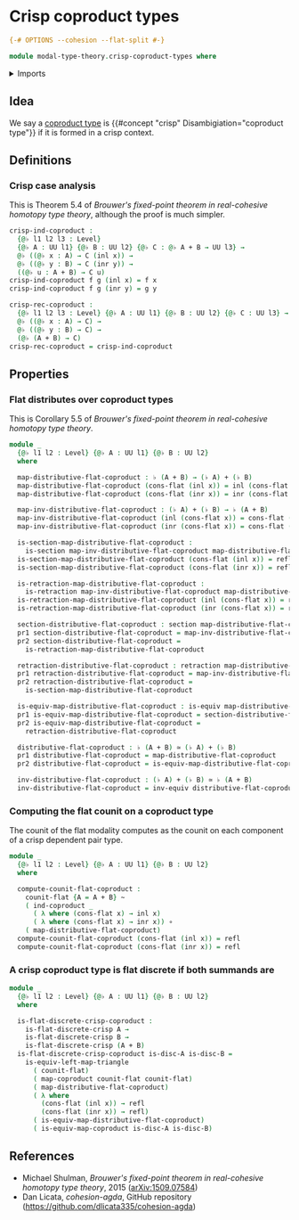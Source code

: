 # Crisp coproduct types

```agda
{-# OPTIONS --cohesion --flat-split #-}

module modal-type-theory.crisp-coproduct-types where
```

<details><summary>Imports</summary>

```agda
open import foundation.coproduct-types
open import foundation.dependent-pair-types
open import foundation.equivalences
open import foundation.function-types
open import foundation.functoriality-coproduct-types
open import foundation.functoriality-dependent-pair-types
open import foundation.homotopies
open import foundation.identity-types
open import foundation.retractions
open import foundation.sections
open import foundation.universe-levels

open import modal-type-theory.flat-discrete-crisp-types
open import modal-type-theory.flat-modality
```

</details>

## Idea

We say a [coproduct type](foundation-core.coproduct-types.md) is
{{#concept "crisp" Disambigiation="coproduct type"}} if it is formed in a crisp
context.

## Definitions

### Crisp case analysis

This is Theorem 5.4 of _Brouwer's fixed-point theorem in real-cohesive homotopy
type theory_, although the proof is much simpler.

```agda
crisp-ind-coproduct :
  {@♭ l1 l2 l3 : Level}
  {@♭ A : UU l1} {@♭ B : UU l2} {@♭ C : @♭ A + B → UU l3} →
  @♭ ((@♭ x : A) → C (inl x)) →
  @♭ ((@♭ y : B) → C (inr y)) →
  ((@♭ u : A + B) → C u)
crisp-ind-coproduct f g (inl x) = f x
crisp-ind-coproduct f g (inr y) = g y

crisp-rec-coproduct :
  {@♭ l1 l2 l3 : Level} {@♭ A : UU l1} {@♭ B : UU l2} {@♭ C : UU l3} →
  @♭ ((@♭ x : A) → C) →
  @♭ ((@♭ y : B) → C) →
  (@♭ (A + B) → C)
crisp-rec-coproduct = crisp-ind-coproduct
```

## Properties

### Flat distributes over coproduct types

This is Corollary 5.5 of _Brouwer's fixed-point theorem in real-cohesive
homotopy type theory_.

```agda
module _
  {@♭ l1 l2 : Level} {@♭ A : UU l1} {@♭ B : UU l2}
  where

  map-distributive-flat-coproduct : ♭ (A + B) → (♭ A) + (♭ B)
  map-distributive-flat-coproduct (cons-flat (inl x)) = inl (cons-flat x)
  map-distributive-flat-coproduct (cons-flat (inr x)) = inr (cons-flat x)

  map-inv-distributive-flat-coproduct : (♭ A) + (♭ B) → ♭ (A + B)
  map-inv-distributive-flat-coproduct (inl (cons-flat x)) = cons-flat (inl x)
  map-inv-distributive-flat-coproduct (inr (cons-flat x)) = cons-flat (inr x)

  is-section-map-distributive-flat-coproduct :
    is-section map-inv-distributive-flat-coproduct map-distributive-flat-coproduct
  is-section-map-distributive-flat-coproduct (cons-flat (inl x)) = refl
  is-section-map-distributive-flat-coproduct (cons-flat (inr x)) = refl

  is-retraction-map-distributive-flat-coproduct :
    is-retraction map-inv-distributive-flat-coproduct map-distributive-flat-coproduct
  is-retraction-map-distributive-flat-coproduct (inl (cons-flat x)) = refl
  is-retraction-map-distributive-flat-coproduct (inr (cons-flat x)) = refl

  section-distributive-flat-coproduct : section map-distributive-flat-coproduct
  pr1 section-distributive-flat-coproduct = map-inv-distributive-flat-coproduct
  pr2 section-distributive-flat-coproduct =
    is-retraction-map-distributive-flat-coproduct

  retraction-distributive-flat-coproduct : retraction map-distributive-flat-coproduct
  pr1 retraction-distributive-flat-coproduct = map-inv-distributive-flat-coproduct
  pr2 retraction-distributive-flat-coproduct =
    is-section-map-distributive-flat-coproduct

  is-equiv-map-distributive-flat-coproduct : is-equiv map-distributive-flat-coproduct
  pr1 is-equiv-map-distributive-flat-coproduct = section-distributive-flat-coproduct
  pr2 is-equiv-map-distributive-flat-coproduct =
    retraction-distributive-flat-coproduct

  distributive-flat-coproduct : ♭ (A + B) ≃ (♭ A) + (♭ B)
  pr1 distributive-flat-coproduct = map-distributive-flat-coproduct
  pr2 distributive-flat-coproduct = is-equiv-map-distributive-flat-coproduct

  inv-distributive-flat-coproduct : (♭ A) + (♭ B) ≃ ♭ (A + B)
  inv-distributive-flat-coproduct = inv-equiv distributive-flat-coproduct
```

### Computing the flat counit on a coproduct type

The counit of the flat modality computes as the counit on each component of a
crisp dependent pair type.

```agda
module _
  {@♭ l1 l2 : Level} {@♭ A : UU l1} {@♭ B : UU l2}
  where

  compute-counit-flat-coproduct :
    counit-flat {A = A + B} ~
    ( ind-coproduct _
      ( λ where (cons-flat x) → inl x)
      ( λ where (cons-flat x) → inr x)) ∘
    ( map-distributive-flat-coproduct)
  compute-counit-flat-coproduct (cons-flat (inl x)) = refl
  compute-counit-flat-coproduct (cons-flat (inr x)) = refl
```

### A crisp coproduct type is flat discrete if both summands are

```agda
module _
  {@♭ l1 l2 : Level} {@♭ A : UU l1} {@♭ B : UU l2}
  where

  is-flat-discrete-crisp-coproduct :
    is-flat-discrete-crisp A →
    is-flat-discrete-crisp B →
    is-flat-discrete-crisp (A + B)
  is-flat-discrete-crisp-coproduct is-disc-A is-disc-B =
    is-equiv-left-map-triangle
      ( counit-flat)
      ( map-coproduct counit-flat counit-flat)
      ( map-distributive-flat-coproduct)
      ( λ where
        (cons-flat (inl x)) → refl
        (cons-flat (inr x)) → refl)
      ( is-equiv-map-distributive-flat-coproduct)
      ( is-equiv-map-coproduct is-disc-A is-disc-B)
```

## References

- Michael Shulman, _Brouwer's fixed-point theorem in real-cohesive homotopy type
  theory_, 2015 ([arXiv:1509.07584](https://arxiv.org/abs/1509.07584))
- Dan Licata, _cohesion-agda_, GitHub repository
  (<https://github.com/dlicata335/cohesion-agda>)
